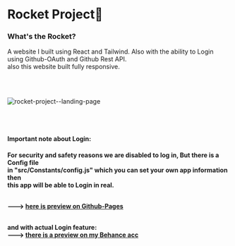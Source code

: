 # Rocket Project🚀
<h3>What's the Rocket?</h3>
<p>A website I built using React and Tailwind. Also with the ability to Login using Github-OAuth and Github Rest API.<br/> also this website built fully responsive.</p>
<br/>
<br/>

![rocket-project--landing-page](https://user-images.githubusercontent.com/78034349/162037001-81a9033b-c5e0-4a09-86a4-cdb99e6d13c1.PNG)

<br/>
<br/>
<h4>Important note about Login:<h4>
 <p>For security and safety reasons we are disabled to log in, But there is a Config file<br/> in "src/Constants/config.js" which you can set your own app information then <br/>this app will be able to Login in real.</p>
 <br/>
 ---> <a href="https://mojtaba6731.github.io/rocket-project/">here is preview on Github-Pages</a>
 <br/>
 <br/>

 and with actual Login feature:
 <br/>
 ---> <a href="https://www.behance.net/gallery/141035739/Rocket-Project">there is a **preview** on my Behance acc</a>
